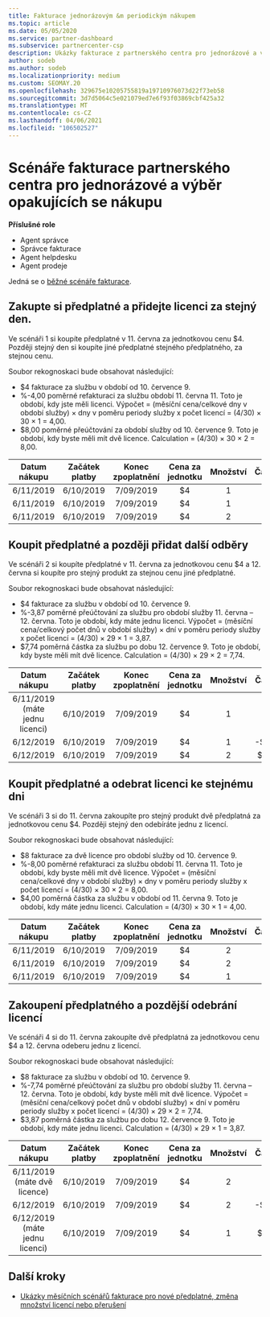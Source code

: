 ```yaml
---
title: Fakturace jednorázovým &m periodickým nákupem
ms.topic: article
ms.date: 05/05/2020
ms.service: partner-dashboard
ms.subservice: partnercenter-csp
description: Ukázky fakturace z partnerského centra pro jednorázové a výběr opakujících se nákupu – při nákupu předplatných můžete přidat další předplatná, přidat nebo odebrat licence.
author: sodeb
ms.author: sodeb
ms.localizationpriority: medium
ms.custom: SEOMAY.20
ms.openlocfilehash: 329675e10205755819a19710976073d22f73eb58
ms.sourcegitcommit: 3d7d5064c5e021079ed7e6f93f03869cbf425a32
ms.translationtype: MT
ms.contentlocale: cs-CZ
ms.lasthandoff: 04/06/2021
ms.locfileid: "106502527"
---
```

# <a name="partner-center-billing-scenarios-for-one-time-and-select-recurring-purchases"></a>Scénáře fakturace partnerského centra pro jednorázové a výběr opakujících se nákupu

**Příslušné role**

- Agent správce
- Správce fakturace
- Agent helpdesku
- Agent prodeje

Jedná se o [běžné scénáře fakturace](common-billing-scenarios.md). 

## <a name="purchase-a-subscription-and-add-a-license-on-the-same-day"></a>Zakupte si předplatné a přidejte licenci za stejný den.

Ve scénáři 1 si koupíte předplatné v 11. června za jednotkovou cenu $4. Později stejný den si koupíte jiné předplatné stejného předplatného, za stejnou cenu.

Soubor rekognoskaci bude obsahovat následující:

- $4 fakturace za službu v období od 10. července 9.
- %-4,00 poměrné refakturaci za službu období 11. června 11. Toto je období, kdy jste měli licenci. Výpočet = (měsíční cena/celkové dny v období služby) × dny v poměru periody služby x počet licencí = (4/30) × 30 × 1 = 4,00.
- $8,00 poměrné přeúčtování za období služby od 10. července 9. Toto je období, kdy byste měli mít dvě licence. Calculation = (4/30) × 30 × 2 = 8,00.

|**Datum nákupu**   |**Začátek platby** |**Konec zpoplatnění**  |**Cena za jednotku**  |**Množství**  |**Částka** |**Typ poplatku** |
|:------:|:------:|:------:|:------:|:------:|:------:|:-----:|
|6/11/2019      |6/10/2019   |7/09/2019         |$4                |1                 |$4            |Nová         |
|6/11/2019     | 6/10/2019    |7/09/2019        |$4        |1        | -$4       |addQuantity           |
|6/11/2019     | 6/10/2019    |7/09/2019        |$4        | 2      |$8         |addQuantity           |

## <a name="purchase-a-subscription-and-add-more-subscriptions-later"></a>Koupit předplatné a později přidat další odběry

Ve scénáři 2 si koupíte předplatné v 11. června za jednotkovou cenu $4 a 12. června si koupíte pro stejný produkt za stejnou cenu jiné předplatné.

Soubor rekognoskaci bude obsahovat následující:

- $4 fakturace za službu v období od 10. července 9.
- %-3,87 poměrné přeúčtování za službu pro období služby 11. června – 12. června. Toto je období, kdy máte jednu licenci. Výpočet = (měsíční cena/celkový počet dnů v období služby) × dní v poměru periody služby x počet licencí = (4/30) × 29 × 1 = 3,87.
- $7,74 poměrná částka za službu po dobu 12. července 9. Toto je období, kdy byste měli mít dvě licence. Calculation = (4/30) × 29 × 2 = 7,74.

|**Datum nákupu**   |**Začátek platby** |**Konec zpoplatnění**  |**Cena za jednotku**  |**Množství**  |**Částka** |**Typ poplatku** |
|:------:|:------:|:------:|:------:|:------:|:------:|:-----:|
|6/11/2019 (máte jednu licenci)     |6/10/2019   |7/09/2019         |$4         |1        |$4            |Nová         |
|6/12/2019     | 6/10/2019    |7/09/2019        |$4        |1        | -$3,87       |addQuantity           |
|6/12/2019     | 6/10/2019    |7/09/2019        |$4        | 2      |$7,74       |addQuantity           |

## <a name="purchase-a-subscription-and-remove-a-license-on-the-same-day"></a>Koupit předplatné a odebrat licenci ke stejnému dni

Ve scénáři 3 si do 11. června zakoupíte pro stejný produkt dvě předplatná za jednotkovou cenu $4. Později stejný den odebíráte jednu z licencí.  

Soubor rekognoskaci bude obsahovat následující:

- $8 fakturace za dvě licence pro období služby od 10. července 9.
- %-8,00 poměrné refakturaci za službu období 11. června 11. Toto je období, kdy byste měli mít dvě licence. Výpočet = (měsíční cena/celkové dny v období služby) × dny v poměru periody služby x počet licencí = (4/30) × 30 × 2 = 8,00.
- $4,00 poměrná částka za službu v období od 11. června 9. Toto je období, kdy máte jednu licenci. Calculation = (4/30) × 30 × 1 = 4,00.

|**Datum nákupu**   |**Začátek platby** |**Konec zpoplatnění**  |**Cena za jednotku**  |**Množství**  |**Částka** |**Typ poplatku** |
|:------:|:------:|:------:|:------:|:------:|:------:|:-----:|
|6/11/2019      |6/10/2019   |7/09/2019         |$4                |2                 |$8            |Nová         |
|6/11/2019     | 6/10/2019    |7/09/2019        |$4        |2        | -$8       |removeQuantity           |
|6/11/2019     | 6/10/2019    |7/09/2019        |$4        | 1      |$4         |removeQuantity           |

## <a name="purchase-a-subscription-and-remove-licenses-later"></a>Zakoupení předplatného a pozdější odebrání licencí

Ve scénáři 4 si do 11. června zakoupíte dvě předplatná za jednotkovou cenu $4 a 12. června odeberu jednu z licencí.

Soubor rekognoskaci bude obsahovat následující:

- $8 fakturace za službu v období od 10. července 9.
- %-7,74 poměrné přeúčtování za službu pro období služby 11. června – 12. června. Toto je období, kdy byste měli mít dvě licence. Výpočet = (měsíční cena/celkový počet dnů v období služby) × dní v poměru periody služby x počet licencí = (4/30) × 29 × 2 = 7,74.
- $3,87 poměrná částka za službu po dobu 12. července 9. Toto je období, kdy máte jednu licenci. Calculation = (4/30) × 29 × 1 = 3,87.

|**Datum nákupu**   |**Začátek platby** |**Konec zpoplatnění**  |**Cena za jednotku**  |**Množství**  |**Částka** |**Typ poplatku** |
|:------:|:------:|:------:|:------:|:------:|:------:|:-----:|
|6/11/2019 (máte dvě licence)     |6/10/2019   |7/09/2019         |$4         |2        |$8       |Nová       |
|6/12/2019     | 6/10/2019    |7/09/2019        |$4        |2        | -$7,74       |removeQuantity           |
|6/12/2019 (máte jednu licenci)    | 6/10/2019    |7/09/2019   |$4    |1      |$3,87    |removeQuantity |

## <a name="next-steps"></a>Další kroky

- [Ukázky měsíčních scénářů fakturace pro nové předplatné, změna množství licencí nebo přerušení](common-billing-scenarios-monthly.md)